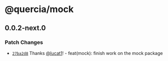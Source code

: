 # @quercia/mock

## 0.0.2-next.0
### Patch Changes



- [`27ba2d8`](https://github.com/lucat1/quercia/commit/27ba2d8a8056a67d42b00c3d263c2d7e1987163b) Thanks [@lucat1](https://github.com/lucat1)! - feat(mock): finish work on the mock package
